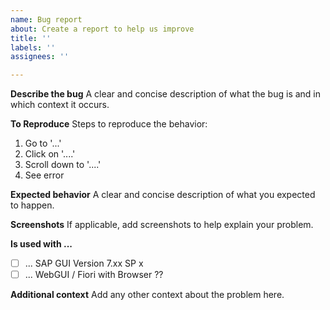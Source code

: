 ```yaml
---
name: Bug report
about: Create a report to help us improve
title: ''
labels: ''
assignees: ''

---
```


**Describe the bug**
A clear and concise description of what the bug is and in which context it occurs.

**To Reproduce**
Steps to reproduce the behavior:
1. Go to '...'
2. Click on '....'
3. Scroll down to '....'
4. See error

**Expected behavior**
A clear and concise description of what you expected to happen.

**Screenshots**
If applicable, add screenshots to help explain your problem.

**Is used with ...**
 - [ ]  ... SAP GUI Version 7.xx SP x
 - [ ] ... WebGUI / Fiori with Browser ??

**Additional context**
Add any other context about the problem here.
